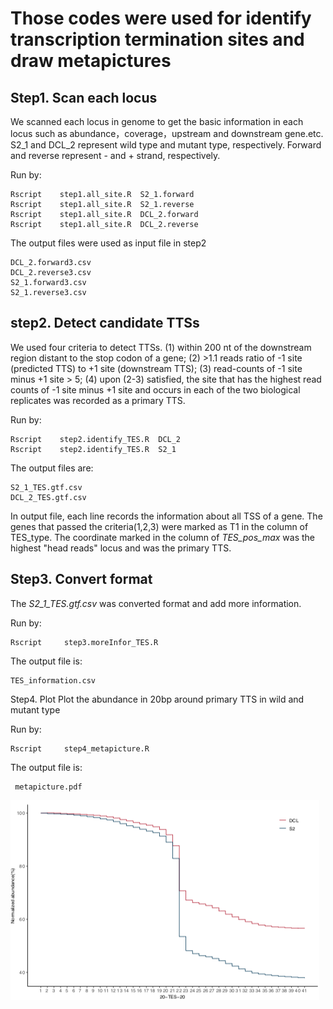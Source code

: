 # Those codes were used for identify transcription termination sites and draw metapictures

## Step1. Scan each locus
We scanned each locus in genome to get the basic information in each locus such as abundance，coverage，upstream and downstream gene.etc. S2_1 and DCL_2 represent wild type and mutant type, respectively. Forward and reverse represent - and + strand, respectively. 

Run by:
``` 
Rscript    step1.all_site.R  S2_1.forward
Rscript    step1.all_site.R  S2_1.reverse	
Rscript    step1.all_site.R  DCL_2.forward	
Rscript    step1.all_site.R  DCL_2.reverse
```

The output files were used as input file in step2
```
DCL_2.forward3.csv
DCL_2.reverse3.csv
S2_1.forward3.csv
S2_1.reverse3.csv
```


## step2. Detect candidate TTSs	
We used four criteria to detect TTSs. (1) within 200 nt of the downstream region distant to the stop codon of a gene; (2) >1.1 reads ratio of -1 site (predicted TTS) to +1 site (downstream TTS); (3) read-counts of -1 site minus +1 site > 5; (4) upon (2-3) satisfied, the site that has the highest read counts of -1 site minus +1 site and occurs in each of the two biological replicates was recorded as a primary TTS.

Run by:
```
Rscript    step2.identify_TES.R  DCL_2
Rscript    step2.identify_TES.R  S2_1
```

The output files are:
```
S2_1_TES.gtf.csv
DCL_2_TES.gtf.csv
```
In output file, each line records the information about all TSS of a gene. The genes that passed the criteria(1,2,3) were marked as T1 in the column of TES_type. The coordinate marked in the column of *TES_pos_max* was the highest "head reads" locus and was the primary TTS.

## Step3. Convert format
The  *S2_1_TES.gtf.csv* was converted format and add more information.

Run by:
```
Rscript     step3.moreInfor_TES.R
```

The  output file is:
```
TES_information.csv
```


Step4. Plot
Plot the abundance in 20bp around primary TTS in wild and mutant type

Run by:
```
Rscript     step4_metapicture.R
```

The output file is:
```
 metapicture.pdf
```
![image](https://github.com/DXZbioinfor/aCPSF1-dependent-genome-wide-transcription-termination-of-Archaea/blob/master/result/TTS_result/metapicture.png)
